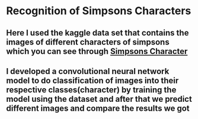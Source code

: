 # Recognition of Simpsons Characters
## Here I used the kaggle data set that contains the images of different characters of simpsons which you can see through [Simpsons Character](https://www.kaggle.com/datasets/alexattia/the-simpsons-characters-dataset)
## I developed a convolutional neural network model to do classification of images into their respective classes(character) by training the model using the dataset and after that we predict different images and compare the results we got
